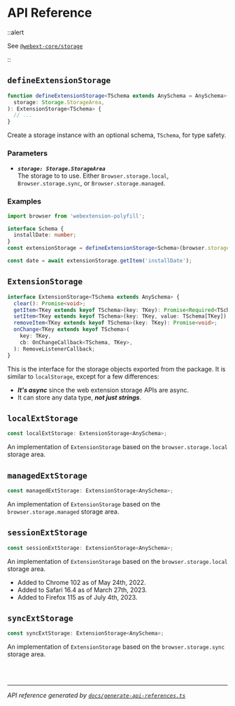 <!-- GENERATED FILE, DO NOT EDIT -->

# API Reference

::alert

See [`@webext-core/storage`](/storage/installation/)

::

## `defineExtensionStorage`

```ts
function defineExtensionStorage<TSchema extends AnySchema = AnySchema>(
  storage: Storage.StorageArea,
): ExtensionStorage<TSchema> {
  // ...
}
```

Create a storage instance with an optional schema, `TSchema`, for type safety.

### Parameters

- **_`storage: Storage.StorageArea`_**<br/>The storage to to use. Either `Browser.storage.local`, `Browser.storage.sync`, or `Browser.storage.managed`.

### Examples

```ts
import browser from 'webextension-polyfill';

interface Schema {
  installDate: number;
}
const extensionStorage = defineExtensionStorage<Schema>(browser.storage.local);

const date = await extensionStorage.getItem('installDate');
```

## `ExtensionStorage`

```ts
interface ExtensionStorage<TSchema extends AnySchema> {
  clear(): Promise<void>;
  getItem<TKey extends keyof TSchema>(key: TKey): Promise<Required<TSchema>[TKey] | null>;
  setItem<TKey extends keyof TSchema>(key: TKey, value: TSchema[TKey]): Promise<void>;
  removeItem<TKey extends keyof TSchema>(key: TKey): Promise<void>;
  onChange<TKey extends keyof TSchema>(
    key: TKey,
    cb: OnChangeCallback<TSchema, TKey>,
  ): RemoveListenerCallback;
}
```

This is the interface for the storage objects exported from the package. It is similar to `localStorage`, except for a few differences:

- **_It's async_** since the web extension storage APIs are async.
- It can store any data type, **_not just strings_**.

## `localExtStorage`

```ts
const localExtStorage: ExtensionStorage<AnySchema>;
```

An implementation of `ExtensionStorage` based on the `browser.storage.local` storage area.

## `managedExtStorage`

```ts
const managedExtStorage: ExtensionStorage<AnySchema>;
```

An implementation of `ExtensionStorage` based on the `browser.storage.managed` storage area.

## `sessionExtStorage`

```ts
const sessionExtStorage: ExtensionStorage<AnySchema>;
```

An implementation of `ExtensionStorage` based on the `browser.storage.local` storage area.

- Added to Chrome 102 as of May 24th, 2022.
- Added to Safari 16.4 as of March 27th, 2023.
- Added to Firefox 115 as of July 4th, 2023.

## `syncExtStorage`

```ts
const syncExtStorage: ExtensionStorage<AnySchema>;
```

An implementation of `ExtensionStorage` based on the `browser.storage.sync` storage area.

<br/><br/>

---

_API reference generated by [`docs/generate-api-references.ts`](https://github.com/aklinker1/webext-core/blob/main/docs/generate-api-references.ts)_
